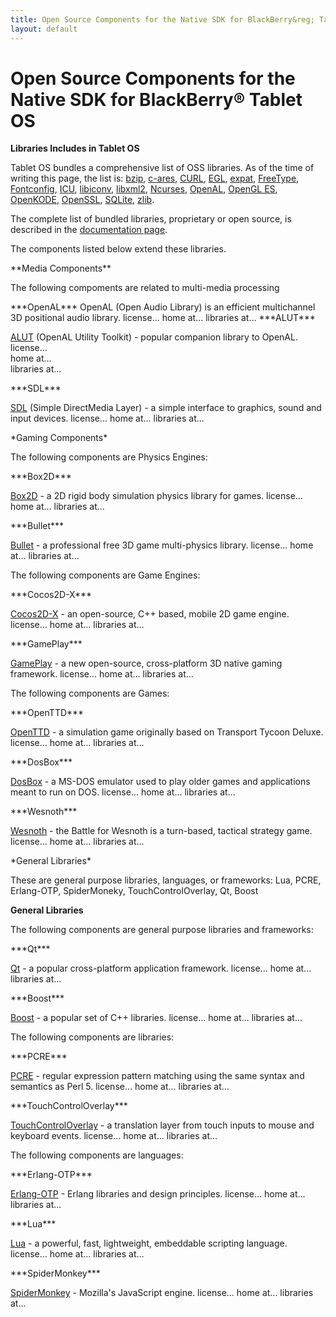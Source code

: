```yaml
---
title: Open Source Components for the Native SDK for BlackBerry&reg; Tablet OS
layout: default
---
```


# Open Source Components for the Native SDK for BlackBerry&reg; Tablet OS

**Libraries Includes in Tablet OS**

Tablet OS bundles a comprehensive list of OSS libraries.
As of the time of writing this page, the list is:
[bzip](http://bzip.org/), [c-ares](http://c-ares.haxx.se/), [CURL](http://curl.haxx.se/),
[EGL](http://www.khronos.org/egl/), [expat](http://expat.sourceforge.net/), [FreeType](http://www.freetype.org/),
[Fontconfig](http://www.freedesktop.org/wiki/software/fontconfig), [ICU](http://site.icu-project.org/),
[libiconv](http://www.gnu.org/s/libiconv/), [libxml2](http://xmlsoft.org/),
[Ncurses](http://www.gnu.org/software/ncurses/ncurses.html), [OpenAL](http://connect.creativelabs.com/openal/default.aspx),
[OpenGL ES](http://www.khronos.org/opengles/), [OpenKODE](http://www.khronos.org/openkode/),
[OpenSSL](http://www.openssl.org/), [SQLite](http://www.sqlite.org/), [zlib](http://zlib.net/).

The complete list of bundled libraries, proprietary or open source,
is described in the [documentation page](http://developer.blackberry.com/native/documentation/com.qnx.doc.native_sdk.devguide/com.qnx.doc.native_sdk.devguide/topic/libraries.html).

The components listed below extend these libraries.

<a name="media"/>
**Media Components**

The following compoments are related to multi-media processing

<a name="OpenAL"/>
***OpenAL***  
OpenAL (Open Audio Library) is an efficient multichannel 3D positional audio library.  
license...  
home at...  
libraries at...  

<a name="ALUT"/>
***ALUT***

[ALUT](ndk/components.html#ALUT) (OpenAL Utility Toolkit) - popular companion library to OpenAL.  
license...  
home at...  
libraries at...  

<a name="SDL"/>
***SDL***

[SDL](ndk/components.html#SDL) (Simple DirectMedia Layer) - a simple interface to graphics, sound and input devices.
license...
home at...
libraries at...

<a name="gaming"/>
*Gaming Components*

The following components are Physics Engines:

<a name="Box2D"/>
***Box2D***

[Box2D](ndk/components.html#Box2D) - a 2D rigid body simulation physics library for games.
license...
home at...
libraries at...

<a name="Bullet"/>
***Bullet***

[Bullet](ndk/components.html#Bullet) - a professional free 3D game multi-physics library.
license...
home at...
libraries at...

The following components are Game Engines:

<a name="Cocos2D-X"/>
***Cocos2D-X***

[Cocos2D-X](ndk/components.html#Cocos2D-X) - an open-source, C++ based, mobile 2D game engine.
license...
home at...
libraries at...

<a name="GamePlay"/>
***GamePlay***

[GamePlay](ndk/components.html#GamePlay) - a new open-source, cross-platform 3D native gaming framework.
license...
home at...
libraries at...

The following components are Games:

<a name="OpenTTD"/>
***OpenTTD***

[OpenTTD](ndk/components.html#OpenTTD) - a simulation game originally based on Transport Tycoon Deluxe.
license...
home at...
libraries at...

<a name="DosBox"/>
***DosBox***

[DosBox](ndk/components.html#DosBox) - a MS-DOS emulator used to play older games and applications meant to run on DOS.
license...
home at...
libraries at...

<a name="Wesnoth"/>
***Wesnoth***

[Wesnoth](ndk/components.html#Wesnoth) - the Battle for Wesnoth is a turn-based, tactical strategy game. 
license...
home at...
libraries at...


<a name="libraries"/>
*General Libraries*

These are general purpose libraries, languages, or frameworks: Lua, PCRE, Erlang-OTP, SpiderMoneky, TouchControlOverlay, Qt, Boost


**General Libraries**

The following components are general purpose libraries and frameworks:

<a name="Qt"/>
***Qt***

[Qt](ndk/components.html#Qt) - a popular cross-platform application framework.
license...
home at...
libraries at...

<a name="Boost"/>
***Boost***

[Boost](ndk/components.html#Boost) - a popular set of C++ libraries.
license...
home at...
libraries at...

The following components are libraries:

<a name="PCRE"/>
***PCRE***

[PCRE](ndk/components.html#PCRE) - regular expression pattern matching using the same syntax and semantics as Perl 5.
license...
home at...
libraries at...

<a name="TouchControlOverlay"/>
***TouchControlOverlay***

[TouchControlOverlay](ndk/components.html#TouchControlOverlay) - a translation layer from touch inputs to mouse and keyboard events.
license...
home at...
libraries at...

The following components are languages:

<a name="Erlang-OTP"/>
***Erlang-OTP***

[Erlang-OTP](ndk/components.html#Erlang-OTP) - Erlang libraries and design principles.
license...
home at...
libraries at...

<a name="Lua"/>
***Lua***

[Lua](ndk/components.html#Lua) - a powerful, fast, lightweight, embeddable scripting language.
license...
home at...
libraries at...

<a name="SpiderMonkey"/>
***SpiderMonkey***

[SpiderMonkey](ndk/components.html#SpiderMonkey) - Mozilla's JavaScript engine.
license...
home at...
libraries at...




